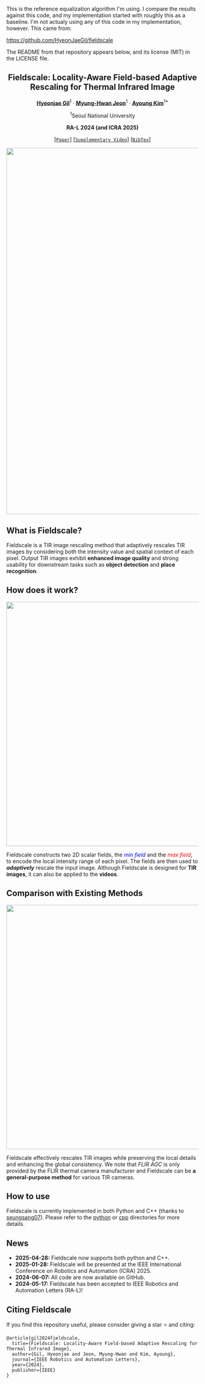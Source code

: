 This is the reference equalization algorithm I'm using. I compare the results
against this code, and my implementation started with roughly this as a
baseline. I'm not actualy using any of this code in my implementation, however.
This came from:

  https://github.com/HyeonJaeGil/fieldscale

The README from that repository appears below, and its license (MIT) in the
LICENSE file.


<div align="center">
<h2>Fieldscale: Locality-Aware Field-based Adaptive Rescaling for Thermal Infrared Image</h2>

[**Hyeonjae Gil**](https://hyeonjaegil.github.io/)<sup>1</sup> · [**Myung-Hwan Jeon**](https://myunghwanjeon.github.io/)<sup>1</sup> · [**Ayoung Kim**](https://ayoungk.github.io/)<sup>1*</sup>

<sup>1</sup>Seoul National University

**RA-L 2024 (and ICRA 2025)**

[[`Paper`](https://arxiv.org/abs/2405.15395)] [[`Supplementary Video`](https://youtu.be/xe7sFsw655c?feature=shared)] [[`BibTex`](#citing-fieldscale)]

<img src="./assets/fieldscale_main.png" width="960"/><br>
</div>

## What is Fieldscale?
Fieldscale is a TIR image rescaling method that adaptively rescales TIR images by considering both the intensity value and spatial context of each pixel. Output TIR images exhibit **enhanced image quality** and strong usability for downstream tasks such as **object detection** and **place recognition**.

## How does it work?
<div align="center">
<img src="./assets/fieldscale_example.gif" width="640"/> 
</div>

Fieldscale constructs two 2D scalar fields, the <span style="color:blue">*min field*</span> and the <span style="color:red">*max field*</span>, to encode the local intensity range of each pixel. The fields are then used to ***adaptively*** rescale the input image. Although Fieldscale is designed for **TIR images**, it can also be applied to the **videos**.

## Comparison with Existing Methods
<div align="center">
<img src="./assets/rescaling_comparison.gif" width="640"/>
</div>

Fieldscale effectively rescales TIR images while preserving the local details and enhancing the global consistency. We note that *FLIR AGC* is only provided by the FLIR thermal camera manufacturer and Fieldscale can be **a general-purpose method** for various TIR cameras.

## How to use
Fieldscale is currently implemented in both Python and C++ (thanks to [seungsang07](https://github.com/seungsang07)). 
Please refer to the [python](./python/) or [cpp](./cpp/) directories for more details.

## News
- **2025-04-28:** Fieldscale now supports both python and C++.
- **2025-01-28:** Fieldscale will be presented at the IEEE International Conference on Robotics and Automation (ICRA) 2025.
- **2024-06-07:** All code are now available on GitHub.
- **2024-05-17:** Fieldscale has been accepted to IEEE Robotics and Automation Letters (RA-L)!

## Citing Fieldscale

If you find this repository useful, please consider giving a star :star: and citing:

```
@article{gil2024fieldscale,
  title={Fieldscale: Locality-Aware Field-based Adaptive Rescaling for Thermal Infrared Image},
  author={Gil, Hyeonjae and Jeon, Myung-Hwan and Kim, Ayoung},
  journal={IEEE Robotics and Automation Letters},
  year={2024},
  publisher={IEEE}
}
```
